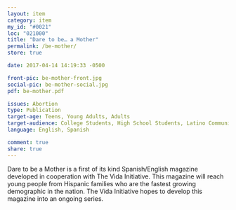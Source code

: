 ```yaml
---
layout: item
category: item
my_id: "#0021"
loc: "021000"
title: "Dare to be… a Mother"
permalink: /be-mother/
store: true

date: 2017-04-14 14:19:33 -0500

front-pic: be-mother-front.jpg
social-pic: be-mother-social.jpg
pdf: be-mother.pdf

issues: Abortion
type: Publication
target-age: Teens, Young Adults, Adults
target-audience: College Students, High School Students, Latino Community, Unintended Pregnancy
language: English, Spanish

comment: true
share: true
---
```

Dare to be a Mother is a first of its kind Spanish/English magazine developed in cooperation with The Vida Initiative. This magazine will reach young people from Hispanic families who are the fastest growing demographic in the nation. The Vida Initiative hopes to develop this magazine into an ongoing series.